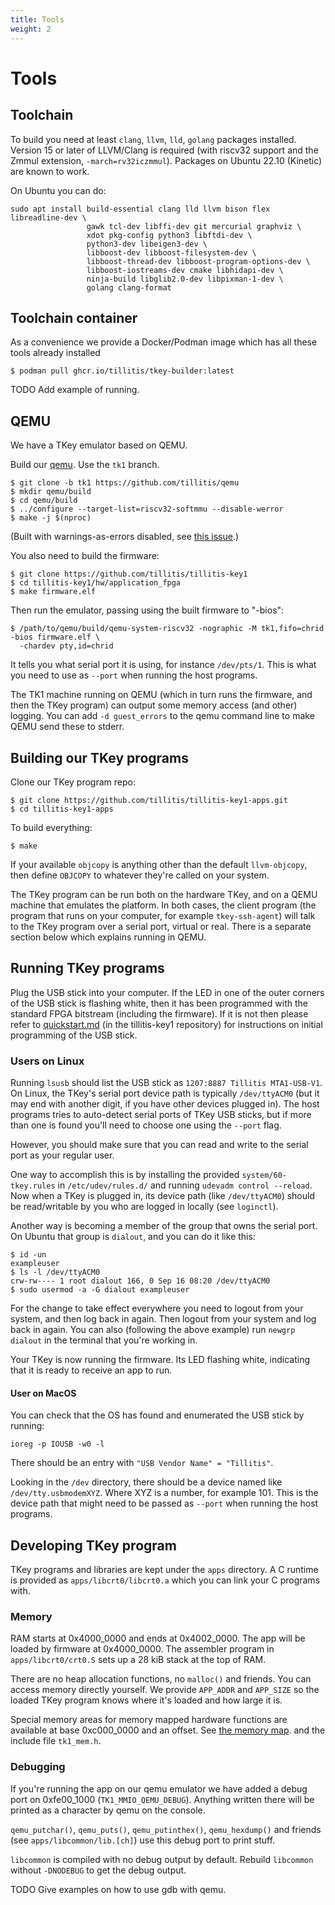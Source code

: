 ```yaml
---
title: Tools
weight: 2
---
```


# Tools

## Toolchain

To build you need at least `clang`, `llvm`, `lld`, `golang` packages
installed. Version 15 or later of LLVM/Clang is required (with riscv32
support and the Zmmul extension, `-march=rv32iczmmul`). Packages on
Ubuntu 22.10 (Kinetic) are known to work.

On Ubuntu you can do:

```
sudo apt install build-essential clang lld llvm bison flex libreadline-dev \
                 gawk tcl-dev libffi-dev git mercurial graphviz \
                 xdot pkg-config python3 libftdi-dev \
                 python3-dev libeigen3-dev \
                 libboost-dev libboost-filesystem-dev \
                 libboost-thread-dev libboost-program-options-dev \
                 libboost-iostreams-dev cmake libhidapi-dev \
                 ninja-build libglib2.0-dev libpixman-1-dev \
                 golang clang-format
```

## Toolchain container

As a convenience we provide a Docker/Podman image which has all these
tools already installed

```
$ podman pull ghcr.io/tillitis/tkey-builder:latest
```

TODO Add example of running.

## QEMU

We have a TKey emulator based on QEMU. 

Build our [qemu](https://github.com/tillitis/qemu). Use the `tk1`
branch.

```
$ git clone -b tk1 https://github.com/tillitis/qemu
$ mkdir qemu/build
$ cd qemu/build
$ ../configure --target-list=riscv32-softmmu --disable-werror
$ make -j $(nproc)
```

(Built with warnings-as-errors disabled, see [this
issue](https://github.com/tillitis/qemu/issues/3).)

You also need to build the firmware:

```
$ git clone https://github.com/tillitis/tillitis-key1
$ cd tillitis-key1/hw/application_fpga
$ make firmware.elf
```

Then run the emulator, passing using the built firmware to "-bios":

```
$ /path/to/qemu/build/qemu-system-riscv32 -nographic -M tk1,fifo=chrid -bios firmware.elf \
  -chardev pty,id=chrid
```

It tells you what serial port it is using, for instance `/dev/pts/1`.
This is what you need to use as `--port` when running the host
programs.

The TK1 machine running on QEMU (which in turn runs the firmware, and
then the TKey program) can output some memory access (and other)
logging. You can add `-d guest_errors` to the qemu command line to
make QEMU send these to stderr.

## Building our TKey programs

Clone our TKey program repo:

```
$ git clone https://github.com/tillitis/tillitis-key1-apps.git
$ cd tillitis-key1-apps
```

To build everything:

```
$ make
```

If your available `objcopy` is anything other than the default
`llvm-objcopy`, then define `OBJCOPY` to whatever they're called on
your system.

The TKey program can be run both on the hardware TKey, and on a QEMU
machine that emulates the platform. In both cases, the client program
(the program that runs on your computer, for example `tkey-ssh-agent`)
will talk to the TKey program over a serial port, virtual or real.
There is a separate section below which explains running in QEMU.

## Running TKey programs

Plug the USB stick into your computer. If the LED in one of the outer
corners of the USB stick is flashing white, then it has been
programmed with the standard FPGA bitstream (including the firmware).
If it is not then please refer to
[quickstart.md](https://github.com/tillitis/tillitis-key1/blob/main/doc/quickstart.md)
(in the tillitis-key1 repository) for instructions on initial
programming of the USB stick.

### Users on Linux

Running `lsusb` should list the USB stick as `1207:8887 Tillitis
MTA1-USB-V1`. On Linux, the TKey's serial port device path is
typically `/dev/ttyACM0` (but it may end with another digit, if you
have other devices plugged in). The host programs tries to auto-detect
serial ports of TKey USB sticks, but if more than one is found you'll
need to choose one using the `--port` flag.

However, you should make sure that you can read and write to the
serial port as your regular user.

One way to accomplish this is by installing the provided
`system/60-tkey.rules` in `/etc/udev/rules.d/` and running `udevadm
control --reload`. Now when a TKey is plugged in, its device path
(like `/dev/ttyACM0`) should be read/writable by you who are logged in
locally (see `loginctl`).

Another way is becoming a member of the group that owns the serial
port. On Ubuntu that group is `dialout`, and you can do it like this:

```
$ id -un
exampleuser
$ ls -l /dev/ttyACM0
crw-rw---- 1 root dialout 166, 0 Sep 16 08:20 /dev/ttyACM0
$ sudo usermod -a -G dialout exampleuser
```

For the change to take effect everywhere you need to logout from your
system, and then log back in again. Then logout from your system and
log back in again. You can also (following the above example) run
`newgrp dialout` in the terminal that you're working in.

Your TKey is now running the firmware. Its LED flashing white,
indicating that it is ready to receive an app to run.

#### User on MacOS

You can check that the OS has found and enumerated the USB stick by
running:

```
ioreg -p IOUSB -w0 -l
```

There should be an entry with `"USB Vendor Name" = "Tillitis"`.

Looking in the `/dev` directory, there should be a device named like
`/dev/tty.usbmodemXYZ`. Where XYZ is a number, for example 101. This
is the device path that might need to be passed as `--port` when
running the host programs.

## Developing TKey program

TKey programs and libraries are kept under the `apps` directory. A C
runtime is provided as `apps/libcrt0/libcrt0.a` which you can link
your C programs with.

### Memory

RAM starts at 0x4000\_0000 and ends at 0x4002\_0000. The app will be
loaded by firmware at 0x4000\_0000. The assembler program in
`apps/libcrt0/crt0.S` sets up a 28 kiB stack at the top of RAM.

There are no heap allocation functions, no `malloc()` and friends. You
can access memory directly yourself. We provide `APP_ADDR` and
`APP_SIZE` so the loaded TKey program knows where it's loaded and how
large it is.

Special memory areas for memory mapped hardware functions are
available at base 0xc000\_0000 and an offset. See [the memory
map](../memory/). and the include file `tk1_mem.h`.

### Debugging

If you're running the app on our qemu emulator we have added a debug
port on 0xfe00\_1000 (`TK1_MMIO_QEMU_DEBUG`). Anything written there
will be printed as a character by qemu on the console.

`qemu_putchar()`, `qemu_puts()`, `qemu_putinthex()`, `qemu_hexdump()`
and friends (see `apps/libcommon/lib.[ch]`) use this debug port to
print stuff.

`libcommon` is compiled with no debug output by default. Rebuild
`libcommon` without `-DNODEBUG` to get the debug output.

TODO Give examples on how to use gdb with qemu.
